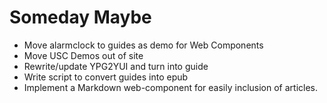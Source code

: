 
# Someday Maybe

+ Move alarmclock to guides as demo for Web Components
+ Move USC Demos out of site
+ Rewrite/update YPG2YUI and turn into guide
+ Write script to convert guides into epub
+ Implement a Markdown web-component for easily inclusion of articles.

